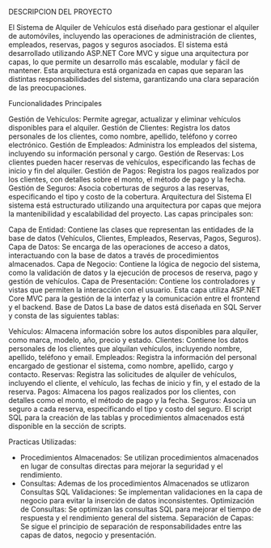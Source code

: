DESCRIPCION DEL PROYECTO 

El Sistema de Alquiler de Vehículos está diseñado para gestionar el alquiler de automóviles, incluyendo las operaciones de administración de clientes, empleados, reservas, pagos y seguros asociados. El sistema está desarrollado utilizando ASP.NET Core MVC y sigue una arquitectura por capas, lo que permite un desarrollo más escalable, modular y fácil de mantener. Esta arquitectura está organizada en capas que separan las distintas responsabilidades del sistema, garantizando una clara separación de las preocupaciones.

Funcionalidades Principales

Gestión de Vehículos: Permite agregar, actualizar y eliminar vehículos disponibles para el alquiler.
Gestión de Clientes: Registra los datos personales de los clientes, como nombre, apellido, teléfono y correo electrónico.
Gestión de Empleados: Administra los empleados del sistema, incluyendo su información personal y cargo.
Gestión de Reservas: Los clientes pueden hacer reservas de vehículos, especificando las fechas de inicio y fin del alquiler.
Gestión de Pagos: Registra los pagos realizados por los clientes, con detalles sobre el monto, el método de pago y la fecha.
Gestión de Seguros: Asocia coberturas de seguros a las reservas, especificando el tipo y costo de la cobertura.
Arquitectura del Sistema
El sistema está estructurado utilizando una arquitectura por capas que mejora la mantenibilidad y escalabilidad del proyecto. Las capas principales son:

Capa de Entidad: Contiene las clases que representan las entidades de la base de datos (Vehículos, Clientes, Empleados, Reservas, Pagos, Seguros).
Capa de Datos: Se encarga de las operaciones de acceso a datos, interactuando con la base de datos a través de procedimientos almacenados.
Capa de Negocio: Contiene la lógica de negocio del sistema, como la validación de datos y la ejecución de procesos de reserva, pago y gestión de vehículos.
Capa de Presentación: Contiene los controladores y vistas que permiten la interacción con el usuario. Esta capa utiliza ASP.NET Core MVC para la gestión de la interfaz y la comunicación entre el frontend y el backend.
Base de Datos
La base de datos está diseñada en SQL Server y consta de las siguientes tablas:

Vehículos: Almacena información sobre los autos disponibles para alquiler, como marca, modelo, año, precio y estado.
Clientes: Contiene los datos personales de los clientes que alquilan vehículos, incluyendo nombre, apellido, teléfono y email.
Empleados: Registra la información del personal encargado de gestionar el sistema, como nombre, apellido, cargo y contacto.
Reservas: Registra las solicitudes de alquiler de vehículos, incluyendo el cliente, el vehículo, las fechas de inicio y fin, y el estado de la reserva.
Pagos: Almacena los pagos realizados por los clientes, con detalles como el monto, el método de pago y la fecha.
Seguros: Asocia un seguro a cada reserva, especificando el tipo y costo del seguro.
El script SQL para la creación de las tablas y procedimientos almacenados está disponible en la sección de scripts.

Practicas Utilizadas:

- Procedimientos Almacenados: Se utilizan procedimientos almacenados en lugar de consultas directas para mejorar la seguridad y el rendimiento.
- Consultas: Ademas de los procedimientos Almacenados se utlizaron Consultas SQL
Validaciones: Se implementan validaciones en la capa de negocio para evitar la inserción de datos inconsistentes.
Optimización de Consultas: Se optimizan las consultas SQL para mejorar el tiempo de respuesta y el rendimiento general del sistema.
Separación de Capas: Se sigue el principio de separación de responsabilidades entre las capas de datos, negocio y presentación.
